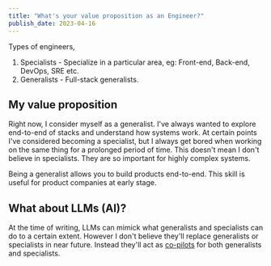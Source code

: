 ```yaml
---
title: "What's your value proposition as an Engineer?"
publish_date: 2023-04-16
---
```


Types of engineers,

1. Specialists - Specialize in a particular area, eg: Front-end, Back-end, DevOps, SRE etc.
2. Generalists - Full-stack generalists.

## My value proposition

Right now, I consider myself as a generalist. I've always wanted to explore end-to-end of stacks and understand
how systems work. At certain points I've considered becoming a specialist, but I always get bored
when working on the same thing for a prolonged period of time. This doesn't mean I don't believe in
specialists. They are so important for highly complex systems.

Being a generalist allows you to build products end-to-end. This skill is useful for product companies at early
stage.

## What about LLMs (AI)?

At the time of writing, LLMs can mimick what generalists and specialists can do to a certain extent. However I don't believe they'll
replace generalists or specialists in near future. Instead they'll act as [co-pilots](https://theruntime.dev/optimizing-the-workflow)
for both generalists and specialists.
